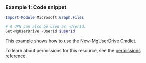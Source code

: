 ### Example 1: Code snippet

```powershellImport-Module Microsoft.Graph.Files

# A UPN can also be used as -UserId.
Get-MgUserDrive -UserId $userId
```
This example shows how to use the New-MgUserDrive Cmdlet.
To learn about permissions for this resource, see the [permissions reference](/graph/permissions-reference).

